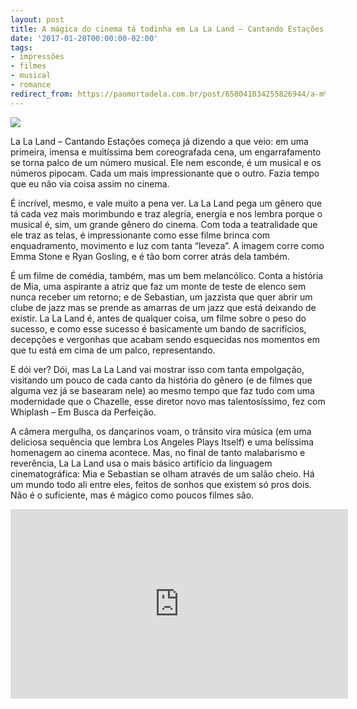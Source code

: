 ```yaml
---
layout: post
title: A mágica do cinema tá todinha em La La Land – Cantando Estações
date: '2017-01-20T00:00:00-02:00'
tags:
- impressões
- filmes
- musical
- romance
redirect_from: https://paomortadela.com.br/post/658041034255826944/a-m%C3%A1gica-do-cinema-t%C3%A1-todinha-em-la-la-land
---
```

![](https://64.media.tumblr.com/11a1470cc0ec220bf8eb87656baf4b54/975da9e51b1db7e0-b0/s540x810/15df59fa4c4b4852d10101af3f9e5a7cb39d055a.jpg)

La La Land – Cantando Estações começa já dizendo a que veio: em uma primeira, imensa e muitíssima bem coreografada cena, um engarrafamento se torna palco de um número musical. Ele nem esconde, é um musical e os números pipocam. Cada um mais impressionante que o outro. Fazia tempo que eu não via coisa assim no cinema.

É incrível, mesmo, e vale muito a pena ver. La La Land pega um gênero que tá cada vez mais morimbundo e traz alegria, energia e nos lembra porque o musical é, sim, um grande gênero do cinema. Com toda a teatralidade que ele traz as telas, é impressionante como esse filme brinca com enquadramento, movimento e luz com tanta “leveza”. A imagem corre como Emma Stone e Ryan Gosling, e é tão bom correr atrás dela também.

É um filme de comédia, também, mas um bem melancólico. Conta a história de Mia, uma aspirante a atriz que faz um monte de teste de elenco sem nunca receber um retorno; e de Sebastian, um jazzista que quer abrir um clube de jazz mas se prende as amarras de um jazz que está deixando de existir. La La Land é, antes de qualquer coisa, um filme sobre o peso do sucesso, e como esse sucesso é basicamente um bando de sacrifícios, decepções e vergonhas que acabam sendo esquecidas nos momentos em que tu está em cima de um palco, representando.

E dói ver? Dói, mas La La Land vai mostrar isso com tanta empolgação, visitando um pouco de cada canto da história do gênero (e de filmes que alguma vez já se basearam nele) ao mesmo tempo que faz tudo com uma modernidade que o Chazelle, esse diretor novo mas talentosíssimo, fez com Whiplash – Em Busca da Perfeição.

A câmera mergulha, os dançarinos voam, o trânsito vira música (em uma deliciosa sequência que lembra Los Angeles Plays Itself) e uma belíssima homenagem ao cinema acontece. Mas, no final de tanto malabarismo e reverência, La La Land usa o mais básico artifício da linguagem cinematográfica: Mia e Sebastian se olham através de um salão cheio. Há um mundo todo ali entre eles, feitos de sonhos que existem só pros dois. Não é o suficiente, mas é mágico como poucos filmes são.

<iframe width="540" height="303" id="youtube_iframe" src="https://www.youtube.com/embed/0KpWc-cwQtY?feature=oembed&amp;enablejsapi=1&amp;origin=https://safe.txmblr.com&amp;wmode=opaque" frameborder="0" allow="accelerometer; autoplay; clipboard-write; encrypted-media; gyroscope; picture-in-picture" allowfullscreen=""></iframe>
